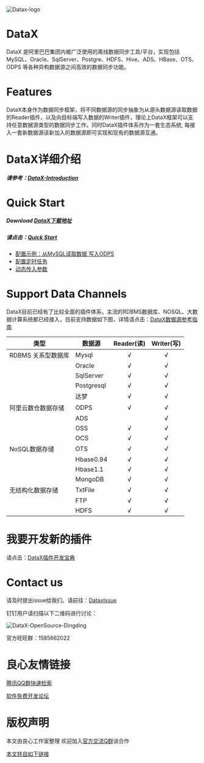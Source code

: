 ![Datax-logo](https://github.com/alibaba/DataX/blob/master/images/DataX-logo.jpg)



# DataX

DataX 是阿里巴巴集团内被广泛使用的离线数据同步工具/平台，实现包括 MySQL、Oracle、SqlServer、Postgre、HDFS、Hive、ADS、HBase、OTS、ODPS 等各种异构数据源之间高效的数据同步功能。



# Features

DataX本身作为数据同步框架，将不同数据源的同步抽象为从源头数据源读取数据的Reader插件，以及向目标端写入数据的Writer插件，理论上DataX框架可以支持任意数据源类型的数据同步工作。同时DataX插件体系作为一套生态系统, 每接入一套新数据源该新加入的数据源即可实现和现有的数据源互通。



# DataX详细介绍

##### 请参考：[DataX-Introduction](http://u.720life.cn/g/54145d0471d91890860f7f8463c030463c8aa4ced01cde82896423459c82d93f883549fab7e7aff859cae759c249ddece8f6894a0382539e55da2bbc1207843a)



# Quick Start

##### Download [DataX下载地址](http://u.720life.cn/g/377d7df4078ece2a46019f0f82be7136211ea1be97a6818f08e50c63418e6f1fb79bd21901b317345e9905e5c614aa5473e3ef7c17858fc2005f848ccfb531af4bd835dcbc783cd45e605b66f2b5ba1f)

##### 请点击：[Quick Start](http://u.720life.cn/g/54145d0471d91890860f7f8463c030463c8aa4ced01cde82896423459c82d93fdb646f0719183bc97bbd75647d021fa156f8bf0c3f922ec643f9525628959d40)
* [配置示例：从MySQL读取数据 写入ODPS](http://u.720life.cn/g/54145d0471d91890860f7f8463c030463c8aa4ced01cde82896423459c82d93fdb646f0719183bc97bbd75647d021fa156f8bf0c3f922ec643f9525628959d40)
* [配置定时任务](http://u.720life.cn/g/54145d0471d91890860f7f8463c030463c8aa4ced01cde82896423459c82d93fa2d030957e8b8ffcfe4e6949227e1c63145c4eaef3b610834a3b0669d49b6f91e6197d1261327016c37a8230762a467aae379588fb322cd0afe9193b5953d6d45ada3b3737d2b918835cfc4b1afeb68bd43faf00444d87492d8375722a4889404665dbfd31187ae804a45a6cd297f26d)
* [动态传入参数](http://u.720life.cn/g/54145d0471d91890860f7f8463c030463c8aa4ced01cde82896423459c82d93fae5176780bee6185fcdd88b0261367055bc08c693face6a81ee5e85c30a39866ef2dfa7cb4a92b34aff8f33c6b2fe8beb040e0e588dbea1592818d3b91a3c719)



# Support Data Channels

DataX目前已经有了比较全面的插件体系，主流的RDBMS数据库、NOSQL、大数据计算系统都已经接入，目前支持数据如下图，详情请点击：[DataX数据源参考指南](http://u.720life.cn/g/54145d0471d91890860f7f8463c030463c8aa4ced01cde82896423459c82d93fa0fad514539d723d5dc482dc32d63bcdeca581be91232aff94e1fe4af05a59ab)

| 类型           | 数据源        | Reader(读) | Writer(写) |
| ------------ | ---------- | :-------: | :-------: |
| RDBMS 关系型数据库 | Mysql      |     √     |     √     |
|              | Oracle     |     √     |     √     |
|              | SqlServer  |     √     |     √     |
|              | Postgresql |     √     |     √     |
|              | 达梦         |     √     |     √     |
| 阿里云数仓数据存储    | ODPS       |     √     |     √     |
|              | ADS        |           |     √     |
|              | OSS        |     √     |     √     |
|              | OCS        |     √     |     √     |
| NoSQL数据存储    | OTS        |     √     |     √     |
|              | Hbase0.94  |     √     |     √     |
|              | Hbase1.1   |     √     |     √     |
|              | MongoDB    |     √     |     √     |
| 无结构化数据存储     | TxtFile    |     √     |     √     |
|              | FTP        |     √     |     √     |
|              | HDFS       |     √     |     √     |


# 我要开发新的插件
请点击：[DataX插件开发宝典](http://u.720life.cn/g/54145d0471d91890860f7f8463c030463c8aa4ced01cde82896423459c82d93f358d28d11619a3cb6e58de9d1e407b33643c7064dc9c2e0fef34e6c12bfccbbd1207ce39f622e60802fe625f41df4b565495f2e7f3caddbb4016bfbd6ebebc819e6d54ea5f8ae571ad0b1a3ae172a80a)

# Contact us

请及时提出issue给我们。请前往：[DataxIssue](http://u.720life.cn/g/54145d0471d91890860f7f8463c030463c8aa4ced01cde82896423459c82d93f1ec651badc74aed34e2e07ee36703193)

钉钉用户请扫描以下二维码进行讨论：

![DataX-OpenSource-Dingding](https://cloud.githubusercontent.com/assets/1067175/17893431/40c5f8d2-6978-11e6-8fdd-80d4e961a72b.png)


官方旺旺群：1585662022



 # 良心友情链接

[腾讯QQ群快速检索](http://u.720life.cn/s/8cf73f7c)

[软件免费开发论坛](http://u.720life.cn/s/bbb01dc0)

# 版权声明 

本文由良心工作室整理 欢迎加入[官方交流Q群](https://u.720life.cn/s/f2316816)谈合作

[本文转自如下链接](http://u.720life.cn/g/2e71d0f0a5c601172267ba20d3a43c6ea46b06378039e1a8190f5de9eaf20740735276eb3dc2128219c21380e631c4faa43bb654efff804d1c62e79e9e54f520)